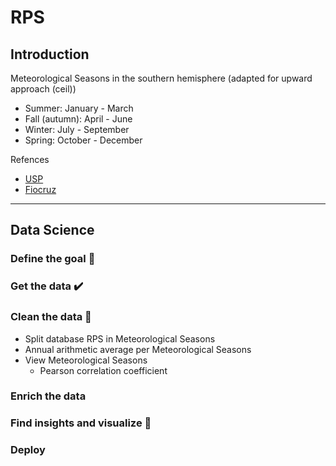# RPS

## Introduction 

Meteorological Seasons in the southern hemisphere (adapted for upward approach (ceil))
* Summer: January - March
* Fall (autumn): April - June
* Winter: July - September
* Spring: October - December

Refences
* [USP](https://www.iag.usp.br/astronomia/inicio-das-estacoes-do-ano)
* [Fiocruz](http://www.fiocruz.br/biosseguranca/Bis/infantil/estacoes-ano.htm#:~:text=Todo%20mundo%20j%C3%A1%20sabe%20que,do%20sol%2C%20dura%20um%20ano.)

---

## Data Science

### Define the goal :construction:

### Get the data :heavy_check_mark:

### Clean the data :construction:
* Split database RPS in Meteorological Seasons
* Annual arithmetic average per Meteorological Seasons
* View Meteorological Seasons
    *  Pearson correlation coefficient
    
### Enrich the data

### Find insights and visualize :construction:

### Deploy